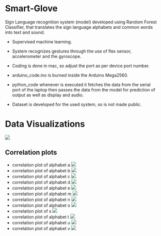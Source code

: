 # Smart-Glove
Sign Language recognition system (model) developed using Random Forest Classifier, that translates the sign language alphabets and common words into text and sound.

* Supervised machine learning.

* System recognizes gestures through the use of flex sensor, accelerometer and the gyroscope.

* Coding is done in mac, so  adjust the port as per device port number.

* arduino_code.ino is burned inside the Arduino Mega2560.

* python_code whenever is executed it fetches the data from the serial port of the laptop then passes the data from the model for prediction of output as well as display and audio.

* Dataset is developed for the used system, so is not made public.

# Data Visualizations
<img src = "data_visualization.png">

## Correlation plots
* correlation plot of alphabet a <img src = "correlation_images/correlation_plot_alphabet_a.png">
* correlation plot of alphabet b <img src = "correlation_images/correlation_plot_alphabet_b.png">
* correlation plot of alphabet c <img src = "correlation_images/correlation_plot_alphabet_c.png">
* correlation plot of alphabet d <img src = "correlation_images/correlation_plot_alphabet_d.png">
* correlation plot of alphabet e <img src = "correlation_images/correlation_plot_alphabet_e.png">
* correlation plot of alphabet m <img src = "correlation_images/correlation_plot_alphabet_m.png">
* correlation plot of alphabet n <img src = "correlation_images/correlation_plot_alphabet_n.png">
* correlation plot of alphabet o <img src = "correlation_images/correlation_plot_alphabet_o.png">
* correlation plot of s <img src = "correlation_images/correlation_plot_alphabet_s.png">
* correlation plot of alphabet t <img src = "correlation_images/correlation_plot_alphabet_t.png">
* correlation plot of alphabet u <img src = "correlation_images/correlation_plot_alphabet_u.png">
* correlation plot of alphabet v <img src = "correlation_images/correlation_plot_alphabet_v.png">

